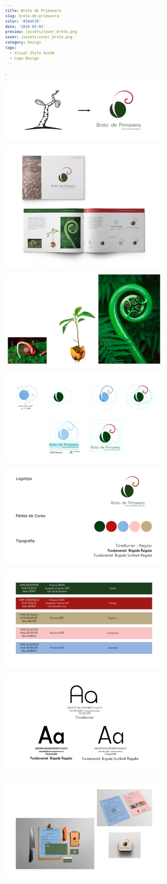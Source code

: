```yaml
---
title: Broto de Primavera
slug: broto-de-primavera
color: '#3A4F2D'
date: '2016-03-01'
preview: /assets/cover_broto.png
cover: /assets/cover_broto.png
category: Design
tags:
  - Visual Style Guide
  - Logo Design
---
```


.

![](/assets/broto_00.png)

![](/assets/broto_01.png)

![](/assets/broto_02.png)

![](/assets/broto_03.png)

![](/assets/broto_05.png)

![](/assets/broto_05b.png)

![](/assets/broto_05c.png)

![](/assets/broto_06.png)